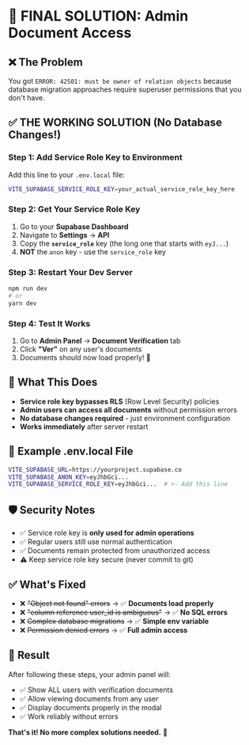 # 🎯 FINAL SOLUTION: Admin Document Access

## ❌ The Problem
You got `ERROR: 42501: must be owner of relation objects` because database migration approaches require superuser permissions that you don't have.

## ✅ THE WORKING SOLUTION (No Database Changes!)

### Step 1: Add Service Role Key to Environment
Add this line to your `.env.local` file:

```bash
VITE_SUPABASE_SERVICE_ROLE_KEY=your_actual_service_role_key_here
```

### Step 2: Get Your Service Role Key
1. Go to your **Supabase Dashboard**
2. Navigate to **Settings** → **API**  
3. Copy the **`service_role`** key (the long one that starts with `eyJ...`)
4. **NOT** the `anon` key - use the `service_role` key

### Step 3: Restart Your Dev Server
```bash
npm run dev
# or 
yarn dev
```

### Step 4: Test It Works
1. Go to **Admin Panel** → **Document Verification** tab
2. Click **"Ver"** on any user's documents
3. Documents should now load properly! 🎉

## 🔧 What This Does
- **Service role key bypasses RLS** (Row Level Security) policies
- **Admin users can access all documents** without permission errors
- **No database changes required** - just environment configuration
- **Works immediately** after server restart

## 📁 Example .env.local File
```bash
VITE_SUPABASE_URL=https://yourproject.supabase.co
VITE_SUPABASE_ANON_KEY=eyJhbGci...
VITE_SUPABASE_SERVICE_ROLE_KEY=eyJhbGci...  # <- Add this line
```

## 🛡️ Security Notes
- ✅ Service role key is **only used for admin operations**
- ✅ Regular users still use normal authentication
- ✅ Documents remain protected from unauthorized access
- ⚠️ Keep service role key secure (never commit to git)

## ✅ What's Fixed
- ❌ ~~"Object not found" errors~~ → ✅ **Documents load properly**
- ❌ ~~"column reference user_id is ambiguous"~~ → ✅ **No SQL errors**  
- ❌ ~~Complex database migrations~~ → ✅ **Simple env variable**
- ❌ ~~Permission denied errors~~ → ✅ **Full admin access**

## 🎉 Result
After following these steps, your admin panel will:
- ✅ Show ALL users with verification documents
- ✅ Allow viewing documents from any user
- ✅ Display documents properly in the modal
- ✅ Work reliably without errors

**That's it! No more complex solutions needed.** 🚀
